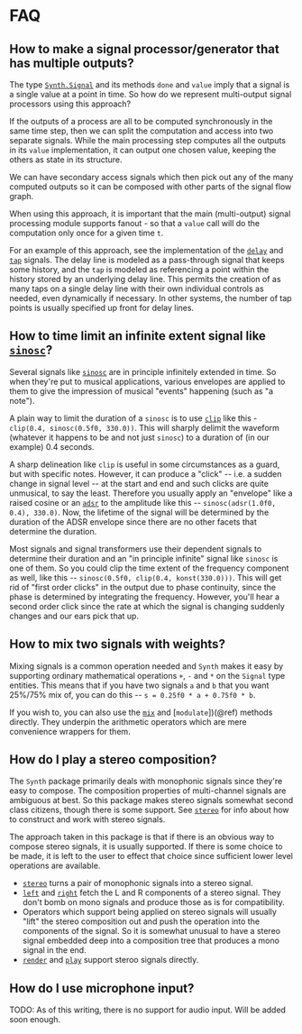 # FAQ

## How to make a signal processor/generator that has multiple outputs?

The type [`Synth.Signal`](@ref) and its methods `done` and `value` imply that a
signal is a single value at a point in time. So how do we represent
multi-output signal processors using this approach?

If the outputs of a process are all to be computed synchronously in the same
time step, then we can split the computation and access into two separate
signals. While the main processing step computes all the outputs in its `value`
implementation, it can output one chosen value, keeping the others as state in
its structure.

We can have secondary access signals which then pick out any of the many
computed outputs so it can be composed with other parts of the signal flow
graph.

When using this approach, it is important that the main (multi-output) signal
processing module supports fanout - so that a `value` call will do the computation
only once for a given time `t`. 

For an example of this approach, see the implementation of the [`delay`](@ref)
and [`tap`](@ref) signals. The delay line is modeled as a pass-through signal
that keeps some history, and the `tap` is modeled as referencing a point within
the history stored by an underlying delay line. This permits the creation of as
many taps on a single delay line with their own individual controls as needed,
even dynamically if necessary. In other systems, the number of tap points is
usually specified up front for delay lines.

## How to time limit an infinite extent signal like [`sinosc`](@ref)?

Several signals like [`sinosc`](@ref) are in principle infinitely extended
in time. So when they're put to musical applications, various envelopes are
applied to them to give the impression of musical "events" happening (such
as "a note").

A plain way to limit the duration of a `sinosc` is to use [`clip`](@ref) like
this - `clip(0.4, sinosc(0.5f0, 330.0))`. This will sharply delimit the
waveform (whatever it happens to be and not just `sinosc`) to a duration of
(in our example) 0.4 seconds.

A sharp delineation like `clip` is useful in some circumstances as a guard, but
with specific notes. However, it can produce a "click" -- i.e. a sudden change
in signal level -- at the start and end and such clicks are quite unmusical, to
say the least. Therefore you usually apply an "envelope" like a raised cosine
or an [`adsr`](@ref) to the amplitude like this -- `sinosc(adsr(1.0f0, 0.4),
330.0)`. Now, the lifetime of the signal will be determined by the duration of
the ADSR envelope since there are no other facets that determine the duration.

Most signals and signal transformers use their dependent signals to determine
their duration and an "in principle infinite" signal like `sinosc` is one of
them. So you could clip the time extent of the frequency component as well,
like this -- `sinosc(0.5f0, clip(0.4, konst(330.0)))`. This will get rid of
"first order clicks" in the output due to phase continuity, since the phase is
determined by integrating the frequency. However, you'll hear a second order
click since the rate at which the signal is changing suddenly changes and our
ears pick that up.

## How to mix two signals with weights?

Mixing signals is a common operation needed and `Synth` makes it easy by
supporting ordinary mathematical operations `+`, `-` and `*` on the `Signal`
type entities. This means that if you have two signals `a` and `b` that
you want 25%/75% mix of, you can do this -- `s = 0.25f0 * a + 0.75f0 * b`.

If you wish to, you can also use the [`mix`](@ref) and [`modulate`])(@ref)
methods directly. They underpin the arithmetic operators which are
mere convenience wrappers for them.

## How do I play a stereo composition?

The `Synth` package primarily deals with monophonic signals since they're
easy to compose. The composition properties of multi-channel signals are
ambiguous at best. So this package makes stereo signals somewhat second
class citizens, though there is some support. See [`stereo`](@ref)
for info about how to construct and work with stereo signals.

The approach taken in this package is that if there is an obvious way to
compose stereo signals, it is usually supported. If there is some choice
to be made, it is left to the user to effect that choice since sufficient
lower level operations are available.

- [`stereo`](@ref) turns a pair of monophonic signals into a stereo signal.
- [`left`](@ref) and [`right`](@ref) fetch the L and R components of a stereo signal.
  They don't bomb on mono signals and produce those as is for compatibility.
- Operators which support being applied on stereo signals will usually "lift"
  the stereo composition out and push the operation into the components of
  the signal. So it is somewhat unusual to have a stereo signal embedded
  deep into a composition tree that produces a mono signal in the end.
- [`render`](@ref) and [`play`](@ref) support steroo signals directly.

## How do I use microphone input?

TODO: As of this writing, there is no support for audio input. Will
be added soon enough.


